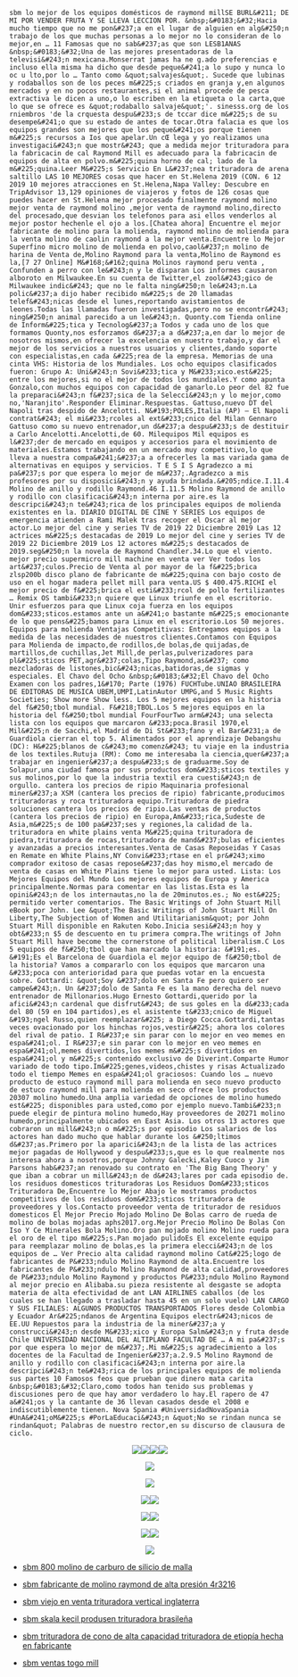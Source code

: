 
```
sbm lo mejor de los equipos domésticos de raymond millSE BURL&#211; DE MI POR VENDER FRUTA Y SE LLEVA LECCION POR. &nbsp;&#0183;&#32;Hacia mucho tiempo que no me pon&#237;a en el lugar de alguien en alg&#250;n trabajo de los que muchas personas a lo mejor no lo consideran de lo mejor,en … 11 Famosas que no sab&#237;as que son LESB1ANAS &nbsp;&#0183;&#32;Una de las mejores presentadoras de la televisi&#243;n mexicana.Monserrat jamas ha ne g.ado preferencias e incluso ella misma ha dicho que desde peque&#241;a lo supo y nunca lo oc u lto,por lo … Tanto como &quot;salvajes&quot;. Sucede que lubinas y rodaballos son de los peces m&#225;s criados en granja y,en algunos mercados y en no pocos restaurantes,si el animal procede de pesca extractiva le dicen a uno,o lo escriben en la etiqueta o la carta,que lo que se ofrece es &quot;rodaballo salvaje&quot;'. sinesss.org de los rniembros 'de la crquesta despu&#233;s de tccar dice m&#225;s de su desempe&#241;o que su estado de antes de tocar.Otra falacia es que los equipos grandes son mejores que los peque&#241;os porque tienen m&#225;s recursos a Ios que apelar.Un cŒ lega y yo realizamos una investigaci&#243;n que mostr&#243; que a medida mejor trituradora para la fabricacin de cal Raymond Mill es adecuado para la fabricacin de equipos de alta en polvo.m&#225;quina horno de cal; lado de la m&#225;quina.Leer M&#225;s Servicio En L&#237;nea trituradora de arena saltillo LAS 10 MEJORES cosas que hacer en St.Helena 2019 (CON. 6 12 2019 10 mejores atracciones en St.Helena,Napa Valley: Descubre en TripAdvisor 13,129 opiniones de viajeros y fotos de 126 cosas que puedes hacer en St.Helena mejor procesado finalmente raymond molino mejor venta de raymond molino ,mejor venta de raymond molino,directo del procesado,que desvian los telefonos para asi ellos venderlos al mejor postor hechenle el ojo a los.[Chatea ahora] Encuentre el mejor fabricante de molino para la molienda, raymond molino de molienda para la venta molino de caolin raymond a la mejor venta.Encuentre lo Mejor Superfino micro molino de molienda en polvo,caol&#237;n molino de harina de Venta de,Molino Raymond para la venta,Molino de Raymond es la,[7 27 Online] M&#168;&#162;quina Molinos raymond peru venta , Confunden a perro con le&#243;n y le disparan Los informes causaron alboroto en Milwaukee.En su cuenta de Twitter,el zool&#243;gico de Milwaukee indic&#243; que no le falta ning&#250;n le&#243;n.La polic&#237;a dijo haber recibido m&#225;s de 20 llamadas telef&#243;nicas desde el lunes,reportando avistamientos de leones.Todas las llamadas fueron investigadas,pero no se encontr&#243; ning&#250;n animal parecido a un le&#243;n. Quonty.com Tienda online de Inform&#225;tica y Tecnolog&#237;a Todos y cada uno de los que formamos Quonty,nos esforzamos d&#237;a a d&#237;a,en dar lo mejor de nosotros mismos,en ofrecer la excelencia en nuestro trabajo,y dar el mejor de los servicios a nuestros usuarios y clientes,dando soporte con especialistas,en cada &#225;rea de la empresa. Memorias de una cinta VHS: Historia de los Mundiales. Los ocho equipos clasificados fueron: Grupo A: Uni&#243;n Sovi&#233;tica y M&#233;xico.est&#225; entre los mejores,si no el mejor de todos los mundiales.Y como apunta Gonzalo,con muchos equipos con capacidad de ganarlo.Lo peor del 82 fue la preparaci&#243;n f&#237;sica de la Selecci&#243;n y lo mejor,como no,'Naranjito'.Responder Eliminar.Respuestas. Gattuso,nuevo DT del Napoli tras despido de Ancelotti. N&#193;POLES,Italia (AP) — El Napoli contrat&#243; el mi&#233;rcoles al ext&#233;cnico del Milan Gennaro Gattuso como su nuevo entrenador,un d&#237;a despu&#233;s de destituir a Carlo Ancelotti.Ancelotti,de 60. Milequipos Mil equipos es l&#237;der de mercado en equipos y accesorios para el movimiento de materiales.Estamos trabajando en un mercado muy competitivo,lo que lleva a nuestra compa&#241;&#237;a a ofrecerles la mas variada gama de alternativas en equipos y servicios. T E S I S Agradezco a mi pa&#237;s por que espera lo mejor de m&#237;.Agradezco a mis profesores por su disposici&#243;n y ayuda brindada.&#205;ndice.I.11.4 Molino de anillo y rodillo Raymond.46 I.11.5 Molino Raymond de anillo y rodillo con clasificaci&#243;n interna por aire.es la descripci&#243;n te&#243;rica de los principales equipos de molienda existentes en la. DIARIO DIGITAL DE CINE Y SERIES Los equipos de emergencia atienden a Rami Malek tras recoger el Oscar al mejor actor.Lo mejor del cine y series TV de 2019 22 Diciembre 2019 Las 12 actrices m&#225;s destacadas de 2019 Lo mejor del cine y series TV de 2019 22 Diciembre 2019 Los 12 actores m&#225;s destacados de 2019.seg&#250;n la novela de Raymond Chandler.34.Lo que el viento. mejor precio supermicro mill machine en venta ver Ver todos los art&#237;culos.Precio de Venta al por mayor de la f&#225;brica zlsp200b disco plano de fabricante de m&#225;quina con bajo costo de uso en el hogar madera pellet mill para venta.US $ 400.475.RICHI el mejor precio de f&#225;brica el esti&#233;rcol de pollo fertilizantes … Remix OS tambi&#233;n quiere que Linux triunfe en el escritorio. Unir esfuerzos para que Linux coja fuerza en los equipos dom&#233;sticos.estamos ante un a&#241;o bastante m&#225;s emocionante de lo que pens&#225;bamos para Linux en el escritorio.Los 50 mejores. Equipos para molienda Ventajas Competitivas: Entregamos equipos a la medida de las necesidades de nuestros clientes.Contamos con Equipos para Molienda de impacto,de rodillos,de bolas,de quijadas,de martillos,de cuchillas,Jet Mill,de perlas,pulverizadores para pl&#225;sticos PET,agr&#237;colas,Tipo Raymond,as&#237; como mezcladoras de listones,bic&#243;nicas,batidoras,de sigmas y especiales. El Chavo del Ocho &nbsp;&#0183;&#32;El Chavo del Ocho Examen con los padres,1&#170; Parte (1976) FUCHTube.UNIAO BRASILEIRA DE EDITORAS DE MUSICA UBEM,UMPI,LatinAutor UMPG,and 5 Music Rights Societies; Show more Show less. Los 5 mejores equipos en la historia del f&#250;tbol mundial. F&#218;TBOL.Los 5 mejores equipos en la historia del f&#250;tbol mundial FourFourTwo arm&#243; una selecta lista con los equipos que marcaron &#233;poca.Brasil 1970,el Mil&#225;n de Sacchi,el Madrid de Di St&#233;fano y el Bar&#231;a de Guardiola cierran el top 5. Alimentados por el aprendizaje Debangshu (DC): H&#225;blanos de c&#243;mo comenz&#243; tu viaje en la industria de los textiles.Rutuja (RM): Como me interesaba la ciencia,quer&#237;a trabajar en ingenier&#237;a despu&#233;s de graduarme.Soy de Solapur,una ciudad famosa por sus productos dom&#233;sticos textiles y sus molinos,por lo que la industria textil era cuesti&#243;n de orgullo. cantera los precios de ripio Maquinaria profesional miner&#237;a XSM (cantera los precios de ripio) fabricante,producimos trituradoras y roca trituradora equipo.Trituradora de piedra soluciones cantera los precios de ripio.Las ventas de productos (cantera los precios de ripio) en Europa,Am&#233;rica,Sudeste de Asia,m&#225;s de 100 pa&#237;ses y regiones,la calidad de la. trituradora en white plains venta M&#225;quina trituradora de piedra,trituradora de rocas,trituradora de mand&#237;bulas eficientes y avanzadas a precios interesantes.Venta de Casas Reposeidas Y Casas en Remate en White Plains,NY Convi&#233;rtase en el pr&#243;ximo comprador exitoso de casas repose&#237;das hoy mismo,el mercado de venta de casas en White Plains tiene lo mejor para usted. Lista: Los Mejores Equipos del Mundo Los mejores equipos de Europa y America principalmente.Normas para comentar en las listas.Esta es la opini&#243;n de los internautas,no la de 20minutos.es.; No est&#225; permitido verter comentarios. The Basic Writings of John Stuart Mill eBook por John. Lee &quot;The Basic Writings of John Stuart Mill On Liberty,The Subjection of Women and Utilitarianism&quot; por John Stuart Mill disponible en Rakuten Kobo.Inicia sesi&#243;n hoy y obt&#233;n $5 de descuento en tu primera compra.The writings of John Stuart Mill have become the cornerstone of political liberalism.C Los 5 equipos de f&#250;tbol que han marcado la historia: &#191;es. &#191;Es el Barcelona de Guardiola el mejor equipo de f&#250;tbol de la historia? Vamos a compararlo con los equipos que marcaron una &#233;poca con anterioridad para que puedas votar en la encuesta sobre. Gottardi: &quot;Soy &#237;dolo en Santa Fe pero quiero ser campe&#243;n. Un &#237;dolo de Santa Fe es la mano derecha del nuevo entrenador de Millonarios.Hugo Ernesto Gottardi,querido por la afici&#243;n cardenal que disfrut&#243; de sus goles en la d&#233;cada del 80 (59 en 104 partidos),es el asistente t&#233;cnico de Miguel &#193;ngel Russo,quien reemplazar&#225; a Diego Cocca.Gottardi,tantas veces ovacionado por los hinchas rojos,vestir&#225; ahora los colores del rival de patio. I R&#237;e sin parar con lo mejor en veo memes en espa&#241;ol. I R&#237;e sin parar con lo mejor en veo memes en espa&#241;ol,memes divertidos,los memes m&#225;s divertidos en espa&#241;ol y m&#225;s contenido exclusivo de Diverint.Comparte Humor variado de todo tipo.Im&#225;genes,videos,chistes y risas Actualizado todo el tiempo Memes en espa&#241;ol graciosos: Cuando los … nuevo producto de estuco raymond mill para molienda en seco nuevo producto de estuco raymond mill para molienda en seco ofrece los productos 20307 molino humedo.Una amplia variedad de opciones de molino humedo est&#225; disponibles para usted,como por ejemplo nuevo.Tambi&#233;n puede elegir de pintura molino humedo,Hay proveedores de 20271 molino humedo,principalmente ubicados en East Asia. Los otros 13 actores que cobraron un mill&#243;n o m&#225;s por episodio Los salarios de los actores han dado mucho que hablar durante los &#250;ltimos d&#237;as.Primero por la aparici&#243;n de la lista de las actrices mejor pagadas de Hollywood y despu&#233;s,que es lo que realmente nos interesa ahora a nosotros,porque Johnny Galecki,Kaley Cuoco y Jim Parsons hab&#237;an renovado su contrato en 'The Big Bang Theory' y que iban a cobrar un mill&#243;n de d&#243;lares por cada episodio de. los residuos domesticos trituradoras Los Residuos Dom&#233;sticos Trituradora De,Encuentre lo Mejor Abajo le mostramos productos competitivos de los residuos dom&#233;sticos trituradora de proveedores y los.Contacto proveedor venta de triturador de residuos domesticos El Mejor Precio Mojado Molino De Bolas carro de rueda de molino de bolas mojadas aphs2017.org.Mejor Precio Molino De Bolas Con Iso Y Ce Minerales Bola Molino.Oro pan mojado molino Molino rueda para el oro de el tipo m&#225;s.Pan mojado pulidoEs El excelente equipo para reemplazar molino de bolas,es la primera elecci&#243;n de los equipos de … Ver Precio alta calidad raymond molino Cat&#225;logo de fabricantes de P&#233;ndulo Molino Raymond de alta.Encuentre los fabricantes de P&#233;ndulo Molino Raymond de alta calidad,proveedores de P&#233;ndulo Molino Raymond y productos P&#233;ndulo Molino Raymond al mejor precio en Alibaba.su pieza resistente al desgaste se adopta materia de alta efectividad de ant LAN AIRLINES caballos (de los cuales se han llegado a trasladar hasta 45 en un solo vuelo) LAN CARGO Y SUS FILIALES: ALGUNOS PRODUCTOS TRANSPORTADOS Flores desde Colombia y Ecuador Ar&#225;ndanos de Argentina Equipos electr&#243;nicos de EE.UU Repuestos para la industria de la miner&#237;a y construcci&#243;n desde M&#233;xico y Europa Salm&#243;n y fruta desde Chile UNIVERSIDAD NACIONAL DEL ALTIPLANO FACULTAD DE … A mi pa&#237;s por que espera lo mejor de m&#237;.Mi m&#225;s agradecimiento a los docentes de la Facultad de Ingenier&#237;a.2.9.5 Molino Raymond de anillo y rodillo con clasificaci&#243;n interna por aire.la descripci&#243;n te&#243;rica de los principales equipos de molienda sus partes 10 Famosos feos que prueban que dinero mata carita &nbsp;&#0183;&#32;Claro,como todos han tenido sus problemas y discusiones pero de que hay amor verdadero lo hay.El rapero de 47 a&#241;os y la cantante de 36 llevan casados desde el 2008 e indiscutiblemente tienen. Nova Spania #UniversidadNovaSpania #UnA&#241;oM&#225;s #PorLaEducaci&#243;n &quot;No se rindan nunca se rindan&quot; Palabras de nuestro rector,en su discurso de clausura de ciclo. 
```

<div align="center">

<a href="https://es-mill.shibang-china.com/github&k=sbm+lo+mejor+de+los+equipos+dom%C3%A9sticos+de+raymond+mill"><img src="https://static.shibang-china.com/es/mill/index.jpg"></a><a href="https://es-mill.shibang-china.com/materials.htmlgithub&k=sbm+lo+mejor+de+los+equipos+dom%C3%A9sticos+de+raymond+mill"><img src="https://static.shibang-china.com/es/mill/materials.jpg"></a><a href="https://es-mill.shibang-china.com/about.htmlgithub&k=sbm+lo+mejor+de+los+equipos+dom%C3%A9sticos+de+raymond+mill"><img src="https://static.shibang-china.com/es/mill/about.jpg"></a><a href="https://es-mill.shibang-china.com/contact.htmlgithub&k=sbm+lo+mejor+de+los+equipos+dom%C3%A9sticos+de+raymond+mill"><img src="https://static.shibang-china.com/es/mill/contact.jpg"></a>

<a href="https://es-mill.shibang-china.com/github&k=sbm+lo+mejor+de+los+equipos+dom%C3%A9sticos+de+raymond+mill"><img src="https://static.shibang-china.com/es/mill/banner.jpg"></a>

<a href="https://swt.shibang-china.com/github&k=sbm+lo+mejor+de+los+equipos+dom%C3%A9sticos+de+raymond+mill"><img src="https://static.shibang-china.com/es/mill/chat.jpg"></a>

<a href="https://es-mill.shibang-china.com/products/vertical-roller-mill.htmlgithub&k=sbm+lo+mejor+de+los+equipos+dom%C3%A9sticos+de+raymond+mill"><img src="https://static.shibang-china.com/es/mill/vertical.jpg"></a><a href="https://es-mill.shibang-china.com/products/raymond-mill.htmlgithub&k=sbm+lo+mejor+de+los+equipos+dom%C3%A9sticos+de+raymond+mill"><img src="https://static.shibang-china.com/es/mill/raymond.jpg"></a>

<a href="https://es-mill.shibang-china.com/products/ultrafine-grinding-mill.htmlgithub&k=sbm+lo+mejor+de+los+equipos+dom%C3%A9sticos+de+raymond+mill"><img src="https://static.shibang-china.com/es/mill/ultrafine.jpg"></a><a href="https://es-mill.shibang-china.com/products/trapezium-grinding-mill.htmlgithub&k=sbm+lo+mejor+de+los+equipos+dom%C3%A9sticos+de+raymond+mill"><img src="https://static.shibang-china.com/es/mill/trapezium.jpg"></a>

<a href="https://es-mill.shibang-china.com/products/ball-mill.htmlgithub&k=sbm+lo+mejor+de+los+equipos+dom%C3%A9sticos+de+raymond+mill"><img src="https://static.shibang-china.com/es/mill/ball.jpg"></a><a href="https://es-mill.shibang-china.com/products/hammer-mill.htmlgithub&k=sbm+lo+mejor+de+los+equipos+dom%C3%A9sticos+de+raymond+mill"><img src="https://static.shibang-china.com/es/mill/hammer.jpg"></a>

<a href="https://swt.shibang-china.com/github&k=sbm+lo+mejor+de+los+equipos+dom%C3%A9sticos+de+raymond+mill"><img src="https://static.shibang-china.com/es/mill/case.jpg"></a>

</div>


* [sbm 800 molino de carburo de silicio de malla](sbm%20800%20molino%20de%20carburo%20de%20silicio%20de%20malla.md)

* [sbm fabricante de molino raymond de alta presión 4r3216](sbm%20fabricante%20de%20molino%20raymond%20de%20alta%20presi%C3%B3n%204r3216.md)

* [sbm viejo en venta trituradora vertical inglaterra](sbm%20viejo%20en%20venta%20trituradora%20vertical%20inglaterra.md)

* [sbm skala kecil produsen trituradora brasileña](sbm%20skala%20kecil%20produsen%20trituradora%20brasile%C3%B1a.md)

* [sbm trituradora de cono de alta capacidad trituradora de etiopía hecha en fabricante](sbm%20trituradora%20de%20cono%20de%20alta%20capacidad%20trituradora%20de%20etiop%C3%ADa%20hecha%20en%20fabricante.md)

* [sbm ventas togo mill](sbm%20ventas%20togo%20mill.md)